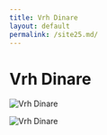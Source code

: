 ```yaml
---
title: Vrh Dinare
layout: default
permalink: /site25.md/
---
```

Vrh Dinare
===========================================================================


![Vrh Dinare](https://mynaszlaku.pl/wp-content/uploads/2022/05/dinara-najwyzszy-szczyt-chorwacji-0036-768x512.jpg)

![Vrh Dinare](http://koronaeuropy.pl/wp-content/uploads/2016/07/dinara_14072016_7-768x511.jpg)